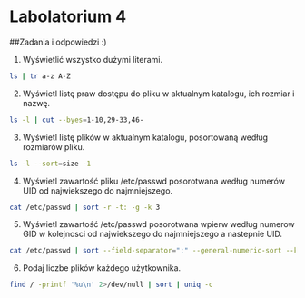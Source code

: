 # Labolatorium 4

##Zadania i odpowiedzi :)

1. Wyświetlić wszystko dużymi literami.

```sh
ls | tr a-z A-Z
```

2. Wyświetl listę praw dostępu do pliku w aktualnym katalogu, ich rozmiar i nazwę.

```sh
ls -l | cut --byes=1-10,29-33,46-
```

3. Wyświetl listę plików w aktualnym katalogu, posortowaną według rozmiarów pliku.

```sh
ls -l --sort=size -1
```

4. Wyświetl zawartość pliku /etc/passwd posorotwana według numerów UID od najwiekszego do najmniejszego.

```sh
cat /etc/passwd | sort -r -t: -g -k 3
```

5. Wyświetl zawartość /etc/passwd posorotwana wpierw według numerow GID w kolejnosci od najwiekszego do najmniejszego a nastepnie UID.

```sh
cat /etc/passwd | sort --field-separator=":" --general-numeric-sort --key 4,3 --reverse
```

6. Podaj liczbe plików każdego użytkownika.

```sh
find / -printf '%u\n' 2>/dev/null | sort | uniq -c
```



